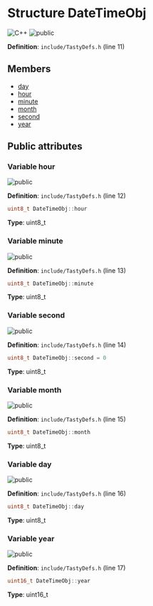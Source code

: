 <a id="struct_date_time_obj"></a>
# Structure DateTimeObj

![][C++]
![][public]

**Definition**: `include/TastyDefs.h` (line 11)





## Members

* [day](struct_date_time_obj.md#struct_date_time_obj_1ad8c9a4205f95289a7c5839e277da4548)
* [hour](struct_date_time_obj.md#struct_date_time_obj_1af6ef99520227bf0e716a75b93fd2d328)
* [minute](struct_date_time_obj.md#struct_date_time_obj_1a9d7086a3414ad482ab902f04daf31caa)
* [month](struct_date_time_obj.md#struct_date_time_obj_1a26f953e8a99b87cadf118cfdc6134243)
* [second](struct_date_time_obj.md#struct_date_time_obj_1a00cb6264c4122aebc8f46bf314e67f08)
* [year](struct_date_time_obj.md#struct_date_time_obj_1ad3ab8a90004772ab5e96070166f7fe23)

## Public attributes

<a id="struct_date_time_obj_1af6ef99520227bf0e716a75b93fd2d328"></a>
### Variable hour

![][public]

**Definition**: `include/TastyDefs.h` (line 12)

```cpp
uint8_t DateTimeObj::hour
```







**Type**: uint8_t



<a id="struct_date_time_obj_1a9d7086a3414ad482ab902f04daf31caa"></a>
### Variable minute

![][public]

**Definition**: `include/TastyDefs.h` (line 13)

```cpp
uint8_t DateTimeObj::minute
```







**Type**: uint8_t



<a id="struct_date_time_obj_1a00cb6264c4122aebc8f46bf314e67f08"></a>
### Variable second

![][public]

**Definition**: `include/TastyDefs.h` (line 14)

```cpp
uint8_t DateTimeObj::second = 0
```







**Type**: uint8_t



<a id="struct_date_time_obj_1a26f953e8a99b87cadf118cfdc6134243"></a>
### Variable month

![][public]

**Definition**: `include/TastyDefs.h` (line 15)

```cpp
uint8_t DateTimeObj::month
```







**Type**: uint8_t



<a id="struct_date_time_obj_1ad8c9a4205f95289a7c5839e277da4548"></a>
### Variable day

![][public]

**Definition**: `include/TastyDefs.h` (line 16)

```cpp
uint8_t DateTimeObj::day
```







**Type**: uint8_t



<a id="struct_date_time_obj_1ad3ab8a90004772ab5e96070166f7fe23"></a>
### Variable year

![][public]

**Definition**: `include/TastyDefs.h` (line 17)

```cpp
uint16_t DateTimeObj::year
```







**Type**: uint16_t



[public]: https://img.shields.io/badge/-public-brightgreen (public)
[C++]: https://img.shields.io/badge/language-C%2B%2B-blue (C++)